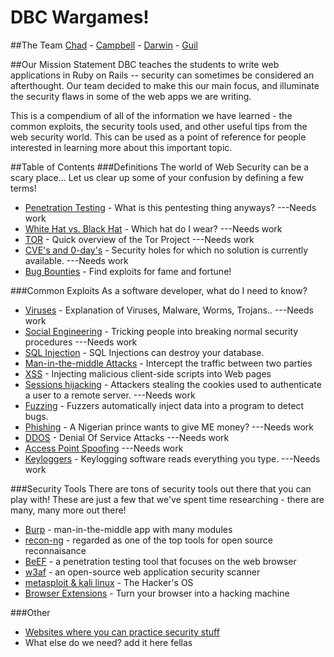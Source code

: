 # DBC Wargames!

##The Team
[Chad](https://github.com/chadcentofante) - [Campbell](https://github.com/Campbellb) - [Darwin](https://github.com/darwin67) - [Guil](https://github.com/guilsa)

##Our Mission Statement
DBC teaches the students to write web applications in Ruby on Rails -- security can sometimes be considered an afterthought. Our team decided to make this our main focus, and illuminate the security flaws in some of the web apps we are writing.

This is a compendium of all of the information we have learned - the common exploits, the security tools used, and other useful tips from the web security world. This can be used as a point of reference for people interested in learning more about this important topic.

##Table of Contents
###Definitions
The world of Web Security can be a scary place...
 Let us clear up some of your confusion by defining a few terms!
* [Penetration Testing](/pentesting.md) - What is this pentesting thing anyways? ---Needs work
* [White Hat vs. Black Hat](/hats.md) - Which hat do I wear? ---Needs work
* [TOR](/tor.md) - Quick overview of the Tor Project ---Needs work
* [CVE's and 0-day's](/0day.md) - Security holes for which no solution is currently available. ---Needs work
* [Bug Bounties](/bugbounties.md) - Find exploits for fame and fortune!

###Common Exploits 
As a software developer, what do I need to know?
* [Viruses](/virus.md) - Explanation of Viruses, Malware, Worms, Trojans.. ---Needs work
* [Social Engineering](/socialengineering.md) - Tricking people into breaking normal security procedures ---Needs work
* [SQL Injection](/sql-injection/README.md) - SQL Injections can destroy your database.
* [Man-in-the-middle Attacks](/mitm.md) - Intercept the traffic between two parties
* [XSS](/xss.md) - Injecting malicious client-side scripts into Web pages
* [Sessions hijacking](/sessions.md) - Attackers stealing the cookies used to authenticate a user to a remote server. ---Needs work
* [Fuzzing](/fuzzing.md) - Fuzzers automatically inject data into a program to detect bugs.
* [Phishing](/phishing.md) - A Nigerian prince wants to give ME money? ---Needs work
* [DDOS](/ddos.md) - Denial Of Service Attacks ---Needs work
* [Access Point Spoofing](/spoofing.md) ---Needs work
* [Keyloggers](/keyloggers.md) - Keylogging software reads everything you type. ---Needs work


###Security Tools
There are tons of security tools out there that you can play with! These are just a few that we've spent time researching - there are many, many more out there!
* [Burp](/burp.md) - man-in-the-middle app with many modules
* [recon-ng](/recon-ng.md) - regarded as one of the top tools for open source reconnaisance
* [BeEF](/beef.md) - a penetration testing tool that focuses on the web browser
* [w3af](/w3af.md) - an open-source web application security scanner
* [metasploit & kali linux](/metasploit.md) - The Hacker's OS
* [Browser Extensions](/extensions.md) - Turn your browser into a hacking machine

###Other
* [Websites where you can practice security stuff](/practice.md)
* What else do we need? add it here fellas
